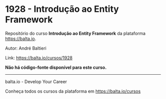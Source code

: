 # 1928 - Introdução ao Entity Framework

Repositório do curso **Introdução ao Entity Framework** da plataforma https://balta.io.

Autor: André Baltieri

Link: https://balta.io/cursos/1928

**Não há código-fonte disponível para este curso.**

---
balta.io - Develop Your Career

Conheça todos os cursos da plataforma em https://balta.io/cursos